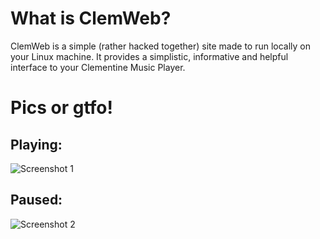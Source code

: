 # What is ClemWeb?
ClemWeb is a simple (rather hacked together) site made to run locally on your Linux machine. It provides a simplistic, informative and helpful interface to your Clementine Music Player.

# Pics or gtfo!
## Playing:
![Screenshot 1](http://i.imgur.com/2cWvE.png)
## Paused:
![Screenshot 2](http://i.imgur.com/HlBxC.png)